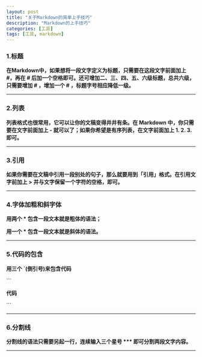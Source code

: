 ```yaml
---
layout: post
title: "关于Markdown的简单上手技巧"
description: "Markdown的上手技巧"
categories: [工具]
tags: [工具, markdown]
---
```


###  1.标题
**在Markdown中，如果想将一段文字定义为标题，只需要在这段文字前面加上 #，再在 # 后加一个空格即可。还可增加二、三、四、五、六级标题，总共六级，只需要增加 # ，增加一个 # ，标题字号相应降低一级。**

***
### 2.列表

**列表格式也很常用，它可以让你的文稿变得井井有条。在 Markdown 中，你只需要在文字前面加上 -   就可以了；如果你希望是有序列表，在文字前面加上 1. 2. 3. 即可。**

***
### 3.引用

**如果你需要在文稿中引用一段别处的句子，那么就要用到「引用」格式。在引用文字前加上 > 并与文字保留一个字符的空格，即可。**

***
### 4.字体加粗和斜字体

**用两个 * 包含一段文本就是粗体的语法；**

**用一个 * 包含一段文本就是斜体的语法。**

***

### 5.代码的包含
**用三个 `(倒引号)来包含代码**

\```

**代码**

\```

***
### 6.分割线
**分割线的语法只需要另起一行，连续输入三个星号 *** 即可分割两段文字内容。**

***